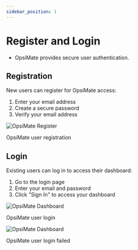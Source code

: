 ```yaml
---
sidebar_position: 1
---
```


# Register and Login

- OpsiMate provides secure user authentication.

## Registration

New users can register for OpsiMate access:

1. Enter your email address
2. Create a secure password
3. Verify your email address

<div style={{textAlign: 'center', margin: '30px 0'}}>
  <img src="/img/register.png" alt="OpsiMate Register" style={{width: '350px', maxWidth: '100%', height: 'auto', borderRadius: '8px', boxShadow: '0 4px 12px rgba(0,0,0,0.15)'}} />
  <p style={{fontSize: '14px', color: '#666', marginTop: '10px', fontStyle: 'italic'}}>OpsiMate user registration</p>
</div>

## Login

Existing users can log in to access their dashboard:

1. Go to the login page
2. Enter your email and password
3. Click "Sign In" to access your dashboard

<div style={{ display: 'flex', justifyContent: 'center', gap: '30px', margin: '30px 0', flexWrap: 'wrap' }}>
  <div style={{ textAlign: 'center' }}>
    <img src="/img/login.png" alt="OpsiMate Dashboard" style={{ width: '350px', maxWidth: '100%', height: 'auto', borderRadius: '8px', boxShadow: '0 4px 12px rgba(0,0,0,0.15)' }} />
    <p style={{ fontSize: '14px', color: '#666', marginTop: '10px', fontStyle: 'italic' }}>OpsiMate user login</p>
  </div>

  <div style={{ textAlign: 'center' }}>
    <img src="/img/login-error.png" alt="OpsiMate Dashboard" style={{ width: '350px', maxWidth: '100%', height: 'auto', borderRadius: '8px', boxShadow: '0 4px 12px rgba(0,0,0,0.15)' }} />
    <p style={{ fontSize: '14px', color: '#666', marginTop: '10px', fontStyle: 'italic' }}>OpsiMate user login failed</p>
  </div>
</div>
